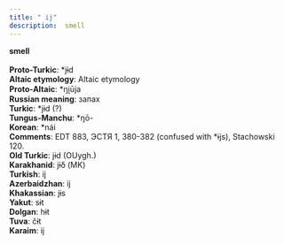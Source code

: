 ```yaml
---
title: " ij"
description:  smell
---
```

<strong> smell</strong><br><br>
<strong>Proto-Turkic</strong>:  *jɨd<br>
<strong>Altaic etymology</strong>:  Altaic etymology<br>
<strong> Proto-Altaic</strong>:  *ŋi̯ūja<br>
<strong>Russian meaning</strong>:  запах<br>
<strong>Turkic</strong>:  *jɨd (?)<br>
<strong>Tungus-Manchu</strong>:  *ŋō-<br>
<strong>Korean</strong>:  *nái<br>
<strong>Comments</strong>:  EDT 883, ЭСТЯ 1, 380-382 (confused with *ɨjs), Stachowski 120.<br>
<strong>Old Turkic</strong>:  jɨd (OUygh.)<br>
<strong>Karakhanid</strong>:  jɨδ (MK)<br>
<strong>Turkish</strong>:  ij<br>
<strong>Azerbaidzhan</strong>:  ij<br>
<strong>Khakassian</strong>:  jɨs<br>
<strong>Yakut</strong>:  sɨt<br>
<strong>Dolgan</strong>:  hɨt<br>
<strong>Tuva</strong>:  čɨt<br>
<strong>Karaim</strong>:  ij<br>


